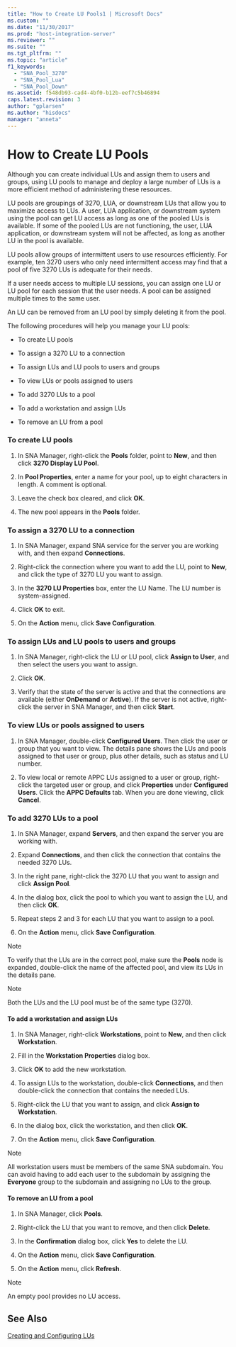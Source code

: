 ```yaml
---
title: "How to Create LU Pools1 | Microsoft Docs"
ms.custom: ""
ms.date: "11/30/2017"
ms.prod: "host-integration-server"
ms.reviewer: ""
ms.suite: ""
ms.tgt_pltfrm: ""
ms.topic: "article"
f1_keywords: 
  - "SNA_Pool_3270"
  - "SNA_Pool_Lua"
  - "SNA_Pool_Down"
ms.assetid: f548db93-cad4-4bf0-b12b-eef7c5b46894
caps.latest.revision: 3
author: "gplarsen"
ms.author: "hisdocs"
manager: "anneta"
---
```

# How to Create LU Pools
Although you can create individual LUs and assign them to users and groups, using LU pools to manage and deploy a large number of LUs is a more efficient method of administering these resources.  
  
 LU pools are groupings of 3270, LUA, or downstream LUs that allow you to maximize access to LUs. A user, LUA application, or downstream system using the pool can get LU access as long as one of the pooled LUs is available. If some of the pooled LUs are not functioning, the user, LUA application, or downstream system will not be affected, as long as another LU in the pool is available.  
  
 LU pools allow groups of intermittent users to use resources efficiently. For example, ten 3270 users who only need intermittent access may find that a pool of five 3270 LUs is adequate for their needs.  
  
 If a user needs access to multiple LU sessions, you can assign one LU or LU pool for each session that the user needs. A pool can be assigned multiple times to the same user.  
  
 An LU can be removed from an LU pool by simply deleting it from the pool.  
  
 The following procedures will help you manage your LU pools:  
  
-   To create LU pools  
  
-   To assign a 3270 LU to a connection  
  
-   To assign LUs and LU pools to users and groups  
  
-   To view LUs or pools assigned to users  
  
-   To add 3270 LUs to a pool  
  
-   To add a workstation and assign LUs  
  
-   To remove an LU from a pool  
  
### To create LU pools  
  
1.  In SNA Manager, right-click the **Pools** folder, point to **New**, and then click **3270 Display LU Pool**.  
  
2.  In **Pool Properties**, enter a name for your pool, up to eight characters in length. A comment is optional.  
  
3.  Leave the check box cleared, and click **OK**.  
  
4.  The new pool appears in the **Pools** folder.  
  
### To assign a 3270 LU to a connection  
  
1.  In SNA Manager, expand SNA service for the server you are working with, and then expand **Connections**.  
  
2.  Right-click the connection where you want to add the LU, point to **New**, and click the type of 3270 LU you want to assign.  
  
3.  In the **3270 LU Properties** box, enter the LU Name. The LU number is system-assigned.  
  
4.  Click **OK** to exit.  
  
5.  On the **Action** menu, click **Save Configuration**.  
  
### To assign LUs and LU pools to users and groups  
  
1.  In SNA Manager, right-click the LU or LU pool, click **Assign to User**, and then select the users you want to assign.  
  
2.  Click **OK**.  
  
3.  Verify that the state of the server is active and that the connections are available (either **OnDemand** or **Active**). If the server is not active, right-click the server in SNA Manager, and then click **Start**.  
  
### To view LUs or pools assigned to users  
  
1.  In SNA Manager, double-click **Configured Users**. Then click the user or group that you want to view. The details pane shows the LUs and pools assigned to that user or group, plus other details, such as status and LU number.  
  
2.  To view local or remote APPC LUs assigned to a user or group, right-click the targeted user or group, and click **Properties** under **Configured Users**. Click the **APPC Defaults** tab. When you are done viewing, click **Cancel**.  
  
### To add 3270 LUs to a pool  
  
1.  In SNA Manager, expand **Servers**, and then expand the server you are working with.  
  
2.  Expand **Connections**, and then click the connection that contains the needed 3270 LUs.  
  
3.  In the right pane, right-click the 3270 LU that you want to assign and click **Assign Pool**.  
  
4.  In the dialog box, click the pool to which you want to assign the LU, and then click **OK**.  
  
5.  Repeat steps 2 and 3 for each LU that you want to assign to a pool.  
  
6.  On the **Action** menu, click **Save Configuration**.  
  
> [!NOTE]
>  To verify that the LUs are in the correct pool, make sure the **Pools** node is expanded, double-click the name of the affected pool, and view its LUs in the details pane.  
  
> [!NOTE]
>  Both the LUs and the LU pool must be of the same type (3270).  
  
#### To add a workstation and assign LUs  
  
1.  In SNA Manager, right-click **Workstations**, point to **New**, and then click **Workstation**.  
  
2.  Fill in the **Workstation Properties** dialog box.  
  
3.  Click **OK** to add the new workstation.  
  
4.  To assign LUs to the workstation, double-click **Connections**, and then double-click the connection that contains the needed LUs.  
  
5.  Right-click the LU that you want to assign, and click **Assign to Workstation**.  
  
6.  In the dialog box, click the workstation, and then click **OK**.  
  
7.  On the **Action** menu, click **Save Configuration**.  
  
> [!NOTE]
>  All workstation users must be members of the same SNA subdomain. You can avoid having to add each user to the subdomain by assigning the **Everyone** group to the subdomain and assigning no LUs to the group.  
  
#### To remove an LU from a pool  
  
1.  In SNA Manager, click **Pools**.  
  
2.  Right-click the LU that you want to remove, and then click **Delete**.  
  
3.  In the **Confirmation** dialog box, click **Yes** to delete the LU.  
  
4.  On the **Action** menu, click **Save Configuration**.  
  
5.  On the **Action** menu, click **Refresh**.  
  
> [!NOTE]
>  An empty pool provides no LU access.  
  
## See Also  
 [Creating and Configuring LUs](../core/creating-and-configuring-lus1.md)